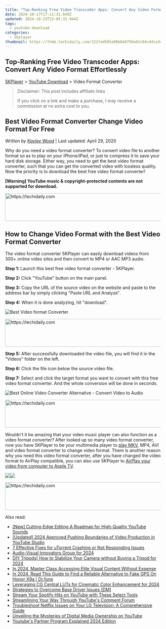 ```yaml
---
title: "Top-Ranking Free Video Transcoder Apps: Convert Any Video Format Effortlessly"
date: 2024-10-17T17:11:31.649Z
updated: 2024-10-23T22:05:33.944Z
tags:
  - youtube-download
categories:
  - 5kplayer
thumbnail: https://thmb.techidaily.com/122fad585a96b844750a62c04c4dce3455583d7dfd3b684b7339ff82c163bd28.jpg
---
```


## Top-Ranking Free Video Transcoder Apps: Convert Any Video Format Effortlessly

[5KPlayer](https://tools.techidaily.com/5kplayer/products/) \> [YouTube Download](https://tools.techidaily.com/5kplayer/youtube-download/) \> Video Format Converter

>  Disclaimer: This post includes affiliate links
>
>  If you click on a link and make a purchase, I may receive a commission at no extra cost to you.
>

## Best Video Format Converter Change Video Format For Free

 _Written by [Kaylee Wood](https://www.quora.com/profile/Amanda-Hu-21)_ | Last updated: April 29, 2020 

Why do you need a video format converter? To convert video file to another format so as to play on your iPhone/iPad, or just to compress it to save your hard disk storage. Either way, you need to get the best video format converter, such that you can get the converted video with lossless quality. Now the priority is to download the best free video format converter! 

**\[Warning\] YouTube music & copyright-protected contents are not supported for download.**

<!-- affiliate ads begin -->
<a href="https://united.elfm.net/c/5597632/517826/4704" target="_top" id="517826">
  <img src="//a.impactradius-go.com/display-ad/4704-517826" border="0" alt="https://techidaily.com" width="728" height="90"/>
</a>
<img height="0" width="0" src="https://united.elfm.net/i/5597632/517826/4704" style="position:absolute;visibility:hidden;" border="0" />
<!-- affiliate ads end -->

## How to Change Video Format with the Best Video Format Converter

The video format converter 5KPlayer can easily download videos from 300+ online video sites and then convert to MP4 or AAC MP3 audio. 

**Step 1:** Launch this best free video format converter - 5KPlayer.

**Step 2:** Click "YouTube" button on the main panel.

**Step 3:** Copy the URL of the source video on the website and paste to the address bar by simply clicking "Paste URL and Analyze".

**Step 4:** When it is done analyzing, hit "download".

![Best Video format Converter](https://www.5kplayer.com/youtube-download/img/download-xsy-031101.jpg)

<!-- affiliate ads begin -->
<a href="https://appsumo.8odi.net/c/5597632/2123727/7443" target="_top" id="2123727">
  <img src="//a.impactradius-go.com/display-ad/7443-2123727" border="0" alt="https://techidaily.com" width="728" height="90"/>
</a>
<img height="0" width="0" src="https://appsumo.8odi.net/i/5597632/2123727/7443" style="position:absolute;visibility:hidden;" border="0" />
<!-- affiliate ads end -->

**Step 5:** After successfully downloaded the video file, you will find it in the "Videos" folder on the left.

**Step 6:** Click the file icon below the source video file.

**Step 7:** Select and click the target format you want to convert with this free video format converter. And the whole conversion will be done in seconds.

![Best Online Video Converter Alternative - Convert Video to Audio](https://www.5kplayer.com/youtube-download/img/download-xsy-031102.jpg)

<!-- affiliate ads begin -->
<a href="https://ephamedtechinc.pxf.io/c/5597632/2137205/26400" target="_top" id="2137205">
  <img src="//a.impactradius-go.com/display-ad/26400-2137205" border="0" alt="https://techidaily.com" width="728" height="90"/>
</a>
<img height="0" width="0" src="https://ephamedtechinc.pxf.io/i/5597632/2137205/26400" style="position:absolute;visibility:hidden;" border="0" />
<!-- affiliate ads end -->

Wouldn't it be amazing that your video music player can also function as a video format converter? After looked up so many video format converter, now you have 5KPlayer to be your multimedia player to [play MKV](https://tools.techidaily.com/5kplayer/video-music-player/), MP4, AVI and video format converter to change video format. There is another reason why you need this video format converter, after you have changed the video format to AirPlay compatible, you can also use 5KPlayer to [AirPlay your video from computer to Apple TV](https://tools.techidaily.com/5kplayer/airplay/).

[![](https://www.5kplayer.com/youtube-download/../button/freedownwhitewin.png)](https://tools.techidaily.com/5kplayer/products/)[![](https://www.5kplayer.com/youtube-download/../button/freedownbackmac.png)](https://tools.techidaily.com/5kplayer/products/)

<!-- affiliate ads begin -->
<a href="https://aligracehair.sjv.io/c/5597632/1925473/19272" target="_top" id="1925473">
  <img src="//a.impactradius-go.com/display-ad/19272-1925473" border="0" alt="https://techidaily.com" width="728" height="90"/>
</a>
<img height="0" width="0" src="https://aligracehair.sjv.io/i/5597632/1925473/19272" style="position:absolute;visibility:hidden;" border="0" />
<!-- affiliate ads end -->

<ins class="adsbygoogle"
     style="display:block"
     data-ad-format="autorelaxed"
     data-ad-client="ca-pub-7571918770474297"
     data-ad-slot="1223367746"></ins>

<ins class="adsbygoogle"
     style="display:block"
     data-ad-client="ca-pub-7571918770474297"
     data-ad-slot="8358498916"
     data-ad-format="auto"
     data-full-width-responsive="true"></ins>

<span class="atpl-alsoreadstyle">Also read:</span>
<div><ul>
<li><a href="https://youtube-video-recordings.techidaily.com/new-cutting-edge-editing-a-roadmap-for-high-quality-youtube-sounds/"><u>[New] Cutting-Edge Editing A Roadmap for High-Quality YouTube Sounds</u></a></li>
<li><a href="https://youtube-web.techidaily.com/ed-2024-approved-pushing-boundaries-of-video-production-in-youtube-studio/"><u>[Updated] 2024 Approved Pushing Boundaries of Video Production in YouTube Studio</u></a></li>
<li><a href="https://win-solutions.techidaily.com/7-effective-fixes-for-utorrent-crashing-or-not-responding-issues/"><u>7 Effective Fixes for uTorrent Crashing or Not Responding Issues</u></a></li>
<li><a href="https://extra-lessons.techidaily.com/audio-visual-innovators-group-for-2024/"><u>Audio-Visual Innovators Group for 2024</u></a></li>
<li><a href="https://youtube-video-recordings.techidaily.com/diy-tripods-how-to-stabilize-your-camera-without-buying-a-tripod-for-2024/"><u>DIY Tripods| How to Stabilize Your Camera without Buying a Tripod for 2024</u></a></li>
<li><a href="https://extra-guidance.techidaily.com/in-2024-master-class-accessing-elite-visual-content-without-expense/"><u>In 2024, Master Class Accessing Elite Visual Content Without Expense</u></a></li>
<li><a href="https://phone-solutions.techidaily.com/in-2024-read-this-guide-to-find-a-reliable-alternative-to-fake-gps-on-honor-x9a-drfone-by-drfone-virtual-android/"><u>In 2024, Read This Guide to Find a Reliable Alternative to Fake GPS On Honor X9a | Dr.fone</u></a></li>
<li><a href="https://extra-approaches.techidaily.com/leveraging-cg-central-luts-for-cinematic-color-enhancement-for-2024/"><u>Leveraging CG Central LUTs for Cinematic Color Enhancement for 2024</u></a></li>
<li><a href="https://driver-error.techidaily.com/strategies-to-overcome-base-driver-issues-dm/"><u>Strategies to Overcome Base Driver Issues (DM)</u></a></li>
<li><a href="https://youtube-video-recordings.techidaily.com/stream-your-spotify-hits-on-youtube-with-these-select-tools/"><u>Stream Your Spotify Hits on YouTube with These Select Tools</u></a></li>
<li><a href="https://extra-resources.techidaily.com/streamlining-your-way-through-youtubes-comment-forum/"><u>Streamlining Your Way Through YouTube's Comment Forum</u></a></li>
<li><a href="https://tech-recovery.techidaily.com/troubleshoot-netflix-issues-on-your-lg-television-a-comprehensive-guide/"><u>Troubleshoot Netflix Issues on Your LG Television: A Comprehensive Guide</u></a></li>
<li><a href="https://youtube-video-recordings.techidaily.com/unveiling-the-mysteries-of-digital-media-ownership-on-youtube/"><u>Unveiling the Mysteries of Digital Media Ownership on YouTube</u></a></li>
<li><a href="https://youtube-video-recordings.techidaily.com/youtubes-partner-program-explained-2024-edition/"><u>Youtube's Partner Program Explained 2024 Edition</u></a></li>
</ul></div>

